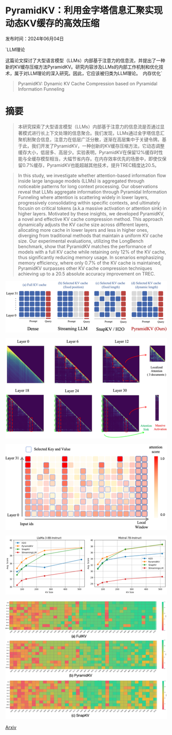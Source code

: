 # PyramidKV：利用金字塔信息汇聚实现动态KV缓存的高效压缩

发布时间：2024年06月04日

`LLM理论

这篇论文探讨了大型语言模型（LLMs）内部基于注意力的信息流，并提出了一种新的KV缓存压缩方法PyramidKV。研究内容涉及LLMs的内部工作机制和优化技术，属于对LLM理论的深入研究。因此，它应该被归类为LLM理论。` `内存优化`

> PyramidKV: Dynamic KV Cache Compression based on Pyramidal Information Funneling

# 摘要

> 本研究探索了大型语言模型（LLMs）内部基于注意力的信息流是否通过显著模式进行长上下文处理的信息聚合。我们发现，LLMs通过金字塔信息汇聚机制聚合信息，注意力在低层广泛分散，逐渐在高层集中于关键令牌。基于此，我们开发了PyramidKV，一种创新的KV缓存压缩方法，它动态调整缓存大小，低层多、高层少。实验表明，PyramidKV在保留12%缓存时性能与全缓存模型相当，大幅节省内存。在内存效率优先的场景中，即使仅保留0.7%缓存，PyramidKV也能超越其他技术，提升TREC精度达20.5。

> In this study, we investigate whether attention-based information flow inside large language models (LLMs) is aggregated through noticeable patterns for long context processing. Our observations reveal that LLMs aggregate information through Pyramidal Information Funneling where attention is scattering widely in lower layers, progressively consolidating within specific contexts, and ultimately focusin on critical tokens (a.k.a massive activation or attention sink) in higher layers. Motivated by these insights, we developed PyramidKV, a novel and effective KV cache compression method. This approach dynamically adjusts the KV cache size across different layers, allocating more cache in lower layers and less in higher ones, diverging from traditional methods that maintain a uniform KV cache size. Our experimental evaluations, utilizing the LongBench benchmark, show that PyramidKV matches the performance of models with a full KV cache while retaining only 12% of the KV cache, thus significantly reducing memory usage. In scenarios emphasizing memory efficiency, where only 0.7% of the KV cache is maintained, PyramidKV surpasses other KV cache compression techniques achieving up to a 20.5 absolute accuracy improvement on TREC.

![PyramidKV：利用金字塔信息汇聚实现动态KV缓存的高效压缩](../../../paper_images/2406.02069/x1.png)

![PyramidKV：利用金字塔信息汇聚实现动态KV缓存的高效压缩](../../../paper_images/2406.02069/x2.png)

![PyramidKV：利用金字塔信息汇聚实现动态KV缓存的高效压缩](../../../paper_images/2406.02069/x3.png)

![PyramidKV：利用金字塔信息汇聚实现动态KV缓存的高效压缩](../../../paper_images/2406.02069/x4.png)

![PyramidKV：利用金字塔信息汇聚实现动态KV缓存的高效压缩](../../../paper_images/2406.02069/x5.png)

[Arxiv](https://arxiv.org/abs/2406.02069)